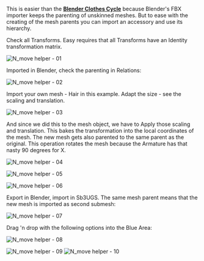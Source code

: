 This is easier than the **[Blender Clothes Cycle](https://github.com/enimaroah-cubic/Sb3UGS/wiki/Blender-Clothes-Cycle)** because Blender's FBX importer keeps the parenting of unskinned meshes. But to ease with the creating of the mesh parents you can import an accessory and use its hierarchy. 

Check all Transforms. Easy requires that all Transforms have an Identity transformation matrix. 

![N_move helper - 01](https://github.com/enimaroah-cubic/Sb3UGS/assets/104311725/8877bafe-34b3-4b57-aa3b-962d6ef15618)

Imported in Blender, check the parenting in Relations:

![N_move helper - 02](https://github.com/enimaroah-cubic/Sb3UGS/assets/104311725/9f083d94-2883-4e29-a8e9-5d002aac0b1c)

Import your own mesh - Hair in this example. Adapt the size - see the scaling and translation.

![N_move helper - 03](https://github.com/enimaroah-cubic/Sb3UGS/assets/104311725/6f311e7b-e7cf-4f26-b6ef-422c6120f7e8)

And since we did this to the mesh object, we have to Apply those scaling and translation. This bakes the transformation into the local coordinates of the mesh.
The new mesh gets also parented to the same parent as the original. This operation rotates the mesh because the Armature has that nasty 90 degrees for X.

![N_move helper - 04](https://github.com/enimaroah-cubic/Sb3UGS/assets/104311725/8190b4cc-b175-4e6b-9e62-9d6401c48b0d)


![N_move helper - 05](https://github.com/enimaroah-cubic/Sb3UGS/assets/104311725/5b138140-5a17-4ae5-8f4d-155051cff69a)

![N_move helper - 06](https://github.com/enimaroah-cubic/Sb3UGS/assets/104311725/23eb9148-cfd6-4603-97e5-4cba9b401647)

Export in Blender, import in Sb3UGS. The same mesh parent means that the new mesh is imported as second submesh:

![N_move helper - 07](https://github.com/enimaroah-cubic/Sb3UGS/assets/104311725/4a3f8b3d-f768-426d-85db-12e626644a6a)

Drag 'n drop with the following options into the Blue Area: 

![N_move helper - 08](https://github.com/enimaroah-cubic/Sb3UGS/assets/104311725/b57acba8-a87d-4554-aab4-9ee61b8e8c4c)

![N_move helper - 09](https://github.com/enimaroah-cubic/Sb3UGS/assets/104311725/464ff0fe-2d12-4c4a-a16c-1d3ff48203a9)
![N_move helper - 10](https://github.com/enimaroah-cubic/Sb3UGS/assets/104311725/a2793313-ca74-43fa-8550-743a053283b1)
